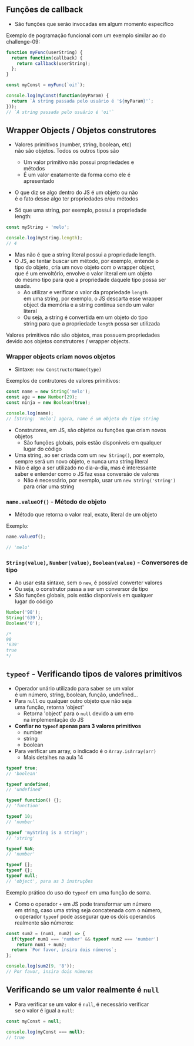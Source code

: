 ## Funções de callback 
- São funções que serão invocadas em algum momento específico 

Exemplo de pogramação funcional com um exemplo similar ao do  
challenge-09: 

```javascript
function myFunc(userString) {
  return function(callback) {
    return callback(userString);
  };
}

const myConst = myFunc(`oi!`);

console.log(myConst(function(myParam) {
  return `A string passada pelo usuário é '${myParam}'`;
}));
// `A string passada pelo usuário é 'oi'`
```

## Wrapper Objects / Objetos construtores 
- Valores primitivos (number, string, boolean, etc)  
não são objetos. Todos os outros tipos são 
  - Um valor primitivo não possui propriedades e  
  métodos 
  - É um valor exatamente da forma como ele é  
  apresentado 
- O que diz se algo dentro do JS é um objeto ou não  
é o fato desse algo ter propriedades e/ou métodos 

- Só que uma string, por exemplo, possui a propriedade  
length: 

```javascript
const myString = 'melo';

console.log(myString.length);
// 4
```

- Mas não é que a string literal possui a propriedade length.  
- O JS, ao tentar buscar um método, por exemplo, entende o  
tipo do objeto, cria um novo objeto com o wrapper object,  
que é um envoltório, envolve o valor literal em um objeto  
do mesmo tipo para que a propriedade daquele tipo possa ser  
usada. 
  - Ao utilizar e verificar o valor da propriedade `length`  
  em uma string, por exemplo, o JS descarta esse wrapper  
  object da memória e a string continua sendo um valor  
  literal
  - Ou seja, a string é convertida em um objeto do tipo  
  string para que a propriedade `length` possa ser utilizada 

Valores primitivos não são objetos, mas possuem propriedades  
devido aos objetos construtores / wrapper objects. 

### Wrapper objects criam novos objetos 
- Sintaxe: `new ConstructorName(type)`

Exemplos de contrutores de valores primitivos: 

```javascript
const name = new String('melo');
const age = new Number(29);
const ninja = new Boolean(true);

console.log(name);
// [String: 'melo'] agora, name é um objeto do tipo string 
```

- Construtores, em JS, são objetos ou funções que criam novos  
objetos 
  - São funções globais, pois estão disponíveis em qualquer  
  lugar do código 
- Uma string, ao ser criada com um `new String()`, por exemplo,  
sempre será um novo objeto, e nunca uma string literal 
- Não é algo a ser utilizado no dia-a-dia, mas é interessante  
saber e entender como o JS faz essa conversão de valores 
  - Não é necessário, por exemplo, usar um `new String('string')`  
  para criar uma string 

### `name.valueOf()` - Método de objeto 
- Método que retorna o valor real, exato, literal de um objeto 

Exemplo: 

```javascript
name.valueOf();

// 'melo'
```

### `String(value)`, `Number(value)`, `Boolean(value)` - Conversores de tipo 
- Ao usar esta sintaxe, sem o `new`, é possível converter valores 
- Ou seja, o construtor passa a ser um conversor de tipo 
- São funções globais, pois estão disponíveis em qualquer  
lugar do código 

```javascript
Number('98');
String('639');
Boolean('0');

/* 
98
'639'
true 
*/
```

## `typeof` - Verificando tipos de valores primitivos 
- Operador unário utilizado para saber se um valor  
é um número, string, boolean, função, undefined...
- Para `null` ou qualquer outro objeto que não seja  
uma função, retorna 'object' 
  - Retorna 'object' para o `null` devido a um erro  
  na implementação do JS 
- **Confiar no `typeof` apenas para 3 valores primitivos**
  - number
  - string
  - boolean
- Para verificar um array, o indicado é o `Array.isArray(arr)`
  - Mais detalhes na aula 14

```javascript
typeof true;
// 'boolean'

typeof undefined;
// 'undefined' 

typeof function() {};
// 'function'

typeof 10;
// 'number'

typeof 'myString is a string?';
// 'string'

typeof NaN;
// 'number'

typeof [];
typeof {};
typeof null;
// 'object', para as 3 instruções 
```

Exemplo prático do uso do `typeof` em uma função de soma. 

- Como o operador `+` em JS pode transformar um número  
em string, caso uma string seja concatenada com o número,  
o operador `typeof` pode assegurar que os dois operandos  
realmente são números: 

```javascript
const sum2 = (num1, num2) => {
  if(typeof num1 === 'number' && typeof num2 === 'number')
    return num1 + num2;
  return `Por favor, insira dois números`;
};

console.log(sum2(9, '8'));
// Por favor, insira dois números
```

## Verificando se um valor realmente é `null` 
- Para verificar se um valor é `null`, é necessário verificar  
se o valor é igual a `null`:  

```javascript
const myConst = null;

console.log(myConst === null);
// true
```